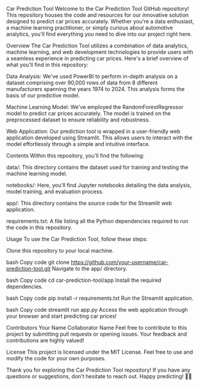 Car Prediction Tool
Welcome to the Car Prediction Tool GitHub repository! This repository houses the code and resources for our innovative solution designed to predict car prices accurately. Whether you're a data enthusiast, a machine learning practitioner, or simply curious about automotive analytics, you'll find everything you need to dive into our project right here.

Overview
The Car Prediction Tool utilizes a combination of data analytics, machine learning, and web development technologies to provide users with a seamless experience in predicting car prices. Here's a brief overview of what you'll find in this repository:

Data Analysis: We've used PowerBI to perform in-depth analysis on a dataset comprising over 90,000 rows of data from 8 different manufacturers spanning the years 1974 to 2024. This analysis forms the basis of our predictive model.

Machine Learning Model: We've employed the RandomForestRegressor model to predict car prices accurately. The model is trained on the preprocessed dataset to ensure reliability and robustness.

Web Application: Our prediction tool is wrapped in a user-friendly web application developed using Streamlit. This allows users to interact with the model effortlessly through a simple and intuitive interface.

Contents
Within this repository, you'll find the following:

data/: This directory contains the dataset used for training and testing the machine learning model.

notebooks/: Here, you'll find Jupyter notebooks detailing the data analysis, model training, and evaluation process.

app/: This directory contains the source code for the Streamlit web application.

requirements.txt: A file listing all the Python dependencies required to run the code in this repository.

Usage
To use the Car Prediction Tool, follow these steps:

Clone this repository to your local machine.

bash
Copy code
git clone https://github.com/your-username/car-prediction-tool.git
Navigate to the app/ directory.

bash
Copy code
cd car-prediction-tool/app
Install the required dependencies.

bash
Copy code
pip install -r requirements.txt
Run the Streamlit application.

bash
Copy code
streamlit run app.py
Access the web application through your browser and start predicting car prices!

Contributors
Your Name
Collaborator Name
Feel free to contribute to this project by submitting pull requests or opening issues. Your feedback and contributions are highly valued!

License
This project is licensed under the MIT License. Feel free to use and modify the code for your own purposes.

Thank you for exploring the Car Prediction Tool repository! If you have any questions or suggestions, don't hesitate to reach out. Happy predicting! 🚗✨





